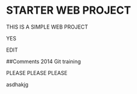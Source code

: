 # STARTER WEB PROJECT
THIS IS A SIMPLE WEB PROJECT

YES

EDIT

##Comments
2014 Git training

PLEASE PLEASE PLEASE

asdhakjg